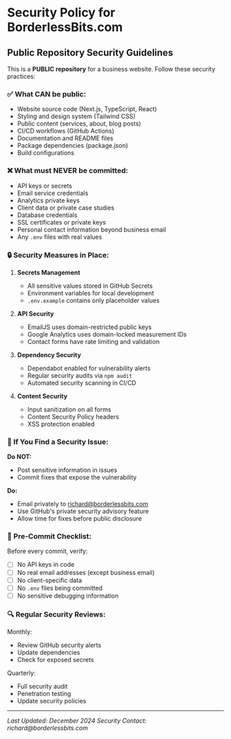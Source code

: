 # Security Policy for BorderlessBits.com

## Public Repository Security Guidelines

This is a **PUBLIC repository** for a business website. Follow these security
practices:

### ✅ What CAN be public:

- Website source code (Next.js, TypeScript, React)
- Styling and design system (Tailwind CSS)
- Public content (services, about, blog posts)
- CI/CD workflows (GitHub Actions)
- Documentation and README files
- Package dependencies (package.json)
- Build configurations

### ❌ What must NEVER be committed:

- API keys or secrets
- Email service credentials
- Analytics private keys
- Client data or private case studies
- Database credentials
- SSL certificates or private keys
- Personal contact information beyond business email
- Any `.env` files with real values

### 🔒 Security Measures in Place:

1. **Secrets Management**
   - All sensitive values stored in GitHub Secrets
   - Environment variables for local development
   - `.env.example` contains only placeholder values

2. **API Security**
   - EmailJS uses domain-restricted public keys
   - Google Analytics uses domain-locked measurement IDs
   - Contact forms have rate limiting and validation

3. **Dependency Security**
   - Dependabot enabled for vulnerability alerts
   - Regular security audits via `npm audit`
   - Automated security scanning in CI/CD

4. **Content Security**
   - Input sanitization on all forms
   - Content Security Policy headers
   - XSS protection enabled

### 🚨 If You Find a Security Issue:

**Do NOT:**

- Post sensitive information in issues
- Commit fixes that expose the vulnerability

**Do:**

- Email privately to richard@borderlessbits.com
- Use GitHub's private security advisory feature
- Allow time for fixes before public disclosure

### 📝 Pre-Commit Checklist:

Before every commit, verify:

- [ ] No API keys in code
- [ ] No real email addresses (except business email)
- [ ] No client-specific data
- [ ] No `.env` files being committed
- [ ] No sensitive debugging information

### 🔍 Regular Security Reviews:

Monthly:

- Review GitHub security alerts
- Update dependencies
- Check for exposed secrets

Quarterly:

- Full security audit
- Penetration testing
- Update security policies

---

_Last Updated: December 2024_ _Security Contact: richard@borderlessbits.com_
